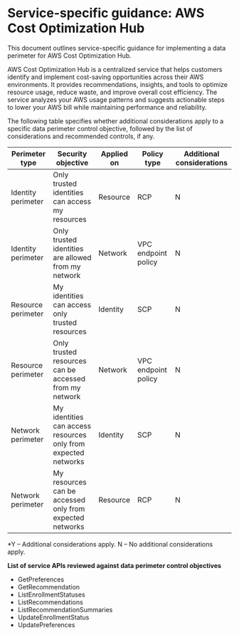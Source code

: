 # Service-specific guidance: AWS Cost Optimization Hub


This document outlines service-specific guidance for implementing a data perimeter for AWS Cost Optimization Hub. 


AWS Cost Optimization Hub is a centralized service that helps customers identify and implement cost-saving opportunities across their AWS environments. It provides recommendations, insights, and tools to optimize resource usage, reduce waste, and improve overall cost efficiency. The service analyzes your AWS usage patterns and suggests actionable steps to lower your AWS bill while maintaining performance and reliability.


The following table specifies whether additional considerations apply to a specific data perimeter control objective, followed by the list of considerations and recommended controls, if any.

| Perimeter type | Security objective | Applied on | Policy type | Additional considerations |
|----------------|-------------------|------------|-------------|------------------------|
| Identity perimeter | Only trusted identities can access my resources | Resource | RCP | N |
| Identity perimeter | Only trusted identities are allowed from my network | Network | VPC endpoint policy | N |
| Resource perimeter | My identities can access only trusted resources | Identity | SCP | N |
| Resource perimeter | Only trusted resources can be accessed from my network | Network | VPC endpoint policy | N |
| Network perimeter | My identities can access resources only from expected networks | Identity | SCP | N |
| Network perimeter | My resources can be accessed only from expected networks | Resource | RCP | N |

*Y – Additional considerations apply. N – No additional considerations apply.
 



**List of service APIs reviewed against data perimeter control objectives**
* GetPreferences
* GetRecommendation
* ListEnrollmentStatuses
* ListRecommendations
* ListRecommendationSummaries
* UpdateEnrollmentStatus
* UpdatePreferences
